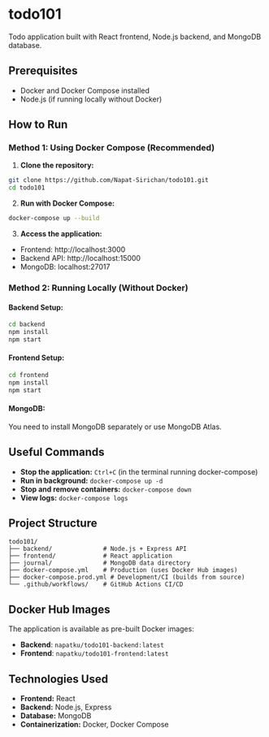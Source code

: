 # todo101

Todo application built with React frontend, Node.js backend, and MongoDB database.

## Prerequisites

- Docker and Docker Compose installed
- Node.js (if running locally without Docker)

## How to Run

### Method 1: Using Docker Compose (Recommended)

1. **Clone the repository:**
```bash
git clone https://github.com/Napat-Sirichan/todo101.git
cd todo101
```

2. **Run with Docker Compose:**
```bash
docker-compose up --build
```

3. **Access the application:**
- Frontend: http://localhost:3000
- Backend API: http://localhost:15000
- MongoDB: localhost:27017

### Method 2: Running Locally (Without Docker)

#### Backend Setup:
```bash
cd backend
npm install
npm start
```

#### Frontend Setup:
```bash
cd frontend
npm install
npm start
```

#### MongoDB:
You need to install MongoDB separately or use MongoDB Atlas.

## Useful Commands

- **Stop the application:** `Ctrl+C` (in the terminal running docker-compose)
- **Run in background:** `docker-compose up -d`
- **Stop and remove containers:** `docker-compose down`
- **View logs:** `docker-compose logs`

## Project Structure

```
todo101/
├── backend/              # Node.js + Express API
├── frontend/             # React application
├── journal/              # MongoDB data directory
├── docker-compose.yml    # Production (uses Docker Hub images)
├── docker-compose.prod.yml # Development/CI (builds from source)
└── .github/workflows/    # GitHub Actions CI/CD
```

## Docker Hub Images

The application is available as pre-built Docker images:
- **Backend**: `napatku/todo101-backend:latest`
- **Frontend**: `napatku/todo101-frontend:latest`

## Technologies Used

- **Frontend:** React
- **Backend:** Node.js, Express
- **Database:** MongoDB
- **Containerization:** Docker, Docker Compose